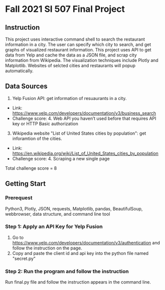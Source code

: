 # Fall 2021 SI 507 Final Project
## Instruction
This project uses interactive command shell to search the restaurant information in a city. The user can specify which city to search, and get graphs of visualized restaurant information. This project uses API to get data from Yelp and cache the data as a JSON file, and scrap city information from Wikipedia. The visualization techniques include Plotly and Matplotlib. Websites of selcted cities and restaurants will popup automatically. 

## Data Sources
1. Yelp Fusion API: get information of resuaurants in a city. 
  * Link: https://www.yelp.com/developers/documentation/v3/business_search
  * Challenge score: 4. Web API you haven’t used before that requires API key or HTTP Basic authorization
3. Wikipedia website "List of United States cities by population": get inforamtion of the cities. 
  * Link: https://en.wikipedia.org/wiki/List_of_United_States_cities_by_population
  * Challenge score: 4. Scraping a new single page

Total challenge score = 8

## Getting Start
### Prerequest
Python3, Plotly, JSON, requests, Matplotlib, pandas, BeautifulSoup, webbrowser, data structure, and command line tool

### Step 1: Apply an API Key for Yelp Fusion
1. Go to https://www.yelp.com/developers/documentation/v3/authentication and follow the instruction on the page.
2. Copy and paste the client id and api key into the python file named "secret.py"

### Step 2: Run the program and follow the instruction
Run final.py file and follow the instruction appears in the command line. 
